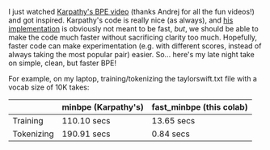 I just watched [Karpathy's BPE video](https://www.youtube.com/watch?v=zduSFxRajkE) (thanks Andrej for all the fun videos!) and got inspired. Karpathy's code is really nice (as always), and [his implementation](https://github.com/karpathy/minbpe) is obviously not meant to be fast, _but_, we should be able to make the code much faster without sacrificing clarity too much. Hopefully, faster code can make experimentation (e.g. with different scores, instead of always taking the most popular pair) easier. So... here's my late night take on simple, clean, but faster BPE!

For example, on my laptop, training/tokenizing the taylorswift.txt file with a vocab size of 10K takes:

|              |  minbpe (Karpathy's)       |   fast_minbpe (this colab)|
|--------------|---------------|--------------|
|Training      |  110.10 secs  | 13.65 secs   |
|Tokenizing    |  190.91 secs  | 0.84 secs    |

